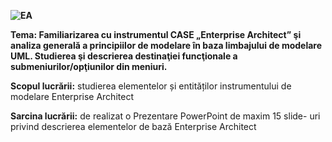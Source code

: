 ****![EA](https://else.fcim.utm.md/webservice/pluginfile.php/7059/course/section/1440/EA.png)****

**Tema: Familiarizarea cu instrumentul CASE „Enterprise Architect” şi analiza
generală a principiilor de modelare în baza limbajului de modelare UML.
Studierea şi descrierea destinaţiei funcţionale a submeniurilor/opţiunilor din
meniuri.**

**Scopul lucrării:** studierea elementelor și entităților instrumentului de
modelare Enterprise Architect

**Sarcina lucrării:** de realizat o Prezentare PowerPoint de maxim 15 slide-
uri privind descrierea elementelor de bază Enterprise Architect
